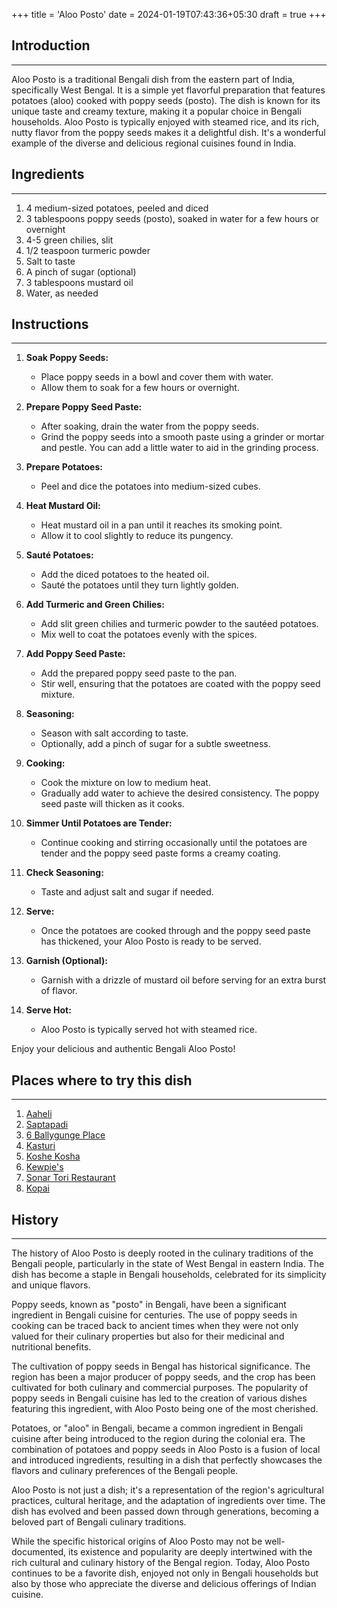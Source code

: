 +++
title = 'Aloo Posto'
date = 2024-01-19T07:43:36+05:30
draft = true
+++

## Introduction

---

Aloo Posto is a traditional Bengali dish from the eastern part of India, specifically West Bengal. It is a simple yet flavorful preparation that features potatoes (aloo) cooked with poppy seeds (posto). The dish is known for its unique taste and creamy texture, making it a popular choice in Bengali households. Aloo Posto is typically enjoyed with steamed rice, and its rich, nutty flavor from the poppy seeds makes it a delightful dish. It's a wonderful example of the diverse and delicious regional cuisines found in India.

## Ingredients

---

1. 4 medium-sized potatoes, peeled and diced
2. 3 tablespoons poppy seeds (posto), soaked in water for a few hours or overnight
3. 4-5 green chilies, slit
4. 1/2 teaspoon turmeric powder
5. Salt to taste
6. A pinch of sugar (optional)
7. 3 tablespoons mustard oil
8. Water, as needed

## Instructions

---

1. **Soak Poppy Seeds:**

   - Place poppy seeds in a bowl and cover them with water.
   - Allow them to soak for a few hours or overnight.

2. **Prepare Poppy Seed Paste:**

   - After soaking, drain the water from the poppy seeds.
   - Grind the poppy seeds into a smooth paste using a grinder or mortar and pestle. You can add a little water to aid in the grinding process.

3. **Prepare Potatoes:**

   - Peel and dice the potatoes into medium-sized cubes.

4. **Heat Mustard Oil:**

   - Heat mustard oil in a pan until it reaches its smoking point.
   - Allow it to cool slightly to reduce its pungency.

5. **Sauté Potatoes:**

   - Add the diced potatoes to the heated oil.
   - Sauté the potatoes until they turn lightly golden.

6. **Add Turmeric and Green Chilies:**

   - Add slit green chilies and turmeric powder to the sautéed potatoes.
   - Mix well to coat the potatoes evenly with the spices.

7. **Add Poppy Seed Paste:**

   - Add the prepared poppy seed paste to the pan.
   - Stir well, ensuring that the potatoes are coated with the poppy seed mixture.

8. **Seasoning:**

   - Season with salt according to taste.
   - Optionally, add a pinch of sugar for a subtle sweetness.

9. **Cooking:**

   - Cook the mixture on low to medium heat.
   - Gradually add water to achieve the desired consistency. The poppy seed paste will thicken as it cooks.

10. **Simmer Until Potatoes are Tender:**

    - Continue cooking and stirring occasionally until the potatoes are tender and the poppy seed paste forms a creamy coating.

11. **Check Seasoning:**

    - Taste and adjust salt and sugar if needed.

12. **Serve:**

    - Once the potatoes are cooked through and the poppy seed paste has thickened, your Aloo Posto is ready to be served.

13. **Garnish (Optional):**

    - Garnish with a drizzle of mustard oil before serving for an extra burst of flavor.

14. **Serve Hot:**
    - Aloo Posto is typically served hot with steamed rice.

Enjoy your delicious and authentic Bengali Aloo Posto!

## Places where to try this dish

---

1. [Aaheli](https://maps.app.goo.gl/dSHCADTtgAeWFmDN6)
2. [Saptapadi](https://maps.app.goo.gl/1Hc6HCKF5Lx6fU2C9)
3. [6 Ballygunge Place](https://maps.app.goo.gl/Y3YqagaTTHaV2G3L6)
4. [Kasturi](https://maps.app.goo.gl/Gye4S2HAeB4YZ8cP9)
5. [Koshe Kosha](https://maps.app.goo.gl/suq6DEYS5sEWpxQt5)
6. [Kewpie's](https://maps.app.goo.gl/tR4g5YGiJzvXryJX8)
7. [Sonar Tori Restaurant](https://maps.app.goo.gl/7PwvwxC22DkpsF3S6)
8. [Kopai](https://maps.app.goo.gl/mNz5h625etHcuNcb9)

## History

---

The history of Aloo Posto is deeply rooted in the culinary traditions of the Bengali people, particularly in the state of West Bengal in eastern India. The dish has become a staple in Bengali households, celebrated for its simplicity and unique flavors.

Poppy seeds, known as "posto" in Bengali, have been a significant ingredient in Bengali cuisine for centuries. The use of poppy seeds in cooking can be traced back to ancient times when they were not only valued for their culinary properties but also for their medicinal and nutritional benefits.

The cultivation of poppy seeds in Bengal has historical significance. The region has been a major producer of poppy seeds, and the crop has been cultivated for both culinary and commercial purposes. The popularity of poppy seeds in Bengali cuisine has led to the creation of various dishes featuring this ingredient, with Aloo Posto being one of the most cherished.

Potatoes, or "aloo" in Bengali, became a common ingredient in Bengali cuisine after being introduced to the region during the colonial era. The combination of potatoes and poppy seeds in Aloo Posto is a fusion of local and introduced ingredients, resulting in a dish that perfectly showcases the flavors and culinary preferences of the Bengali people.

Aloo Posto is not just a dish; it's a representation of the region's agricultural practices, cultural heritage, and the adaptation of ingredients over time. The dish has evolved and been passed down through generations, becoming a beloved part of Bengali culinary traditions.

While the specific historical origins of Aloo Posto may not be well-documented, its existence and popularity are deeply intertwined with the rich cultural and culinary history of the Bengal region. Today, Aloo Posto continues to be a favorite dish, enjoyed not only in Bengali households but also by those who appreciate the diverse and delicious offerings of Indian cuisine.
